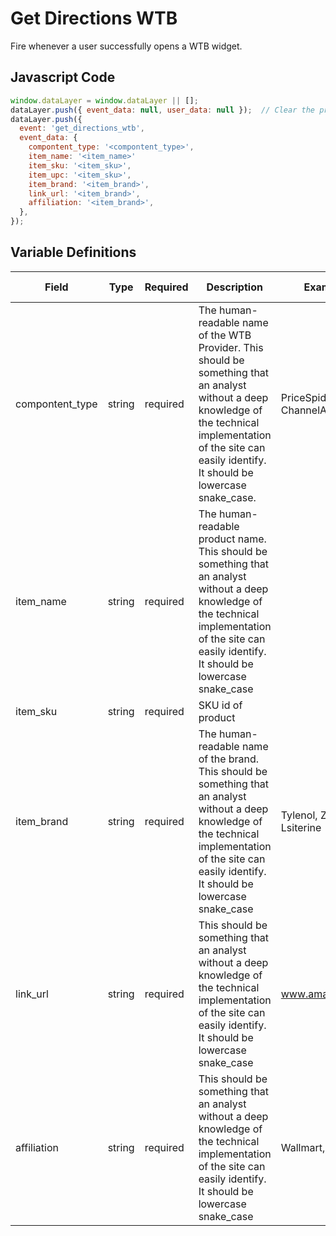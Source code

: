 # Get Directions WTB

Fire whenever a user successfully opens a WTB widget.

## Javascript Code

```js
window.dataLayer = window.dataLayer || [];
dataLayer.push({ event_data: null, user_data: null });  // Clear the previous event_data object.
dataLayer.push({
  event: 'get_directions_wtb',
  event_data: {
    compontent_type: '<compontent_type>',
    item_name: '<item_name>'
    item_sku: '<item_sku>',
    item_upc: '<item_sku>',
    item_brand: '<item_brand>',
    link_url: '<item_brand>',
    affiliation: '<item_brand>',
  },
});
```

## Variable Definitions

|Field|Type|Required|Description|Example|Pattern|Min Length|Max Length|Minimum|Maximum|Multiple Of|
| --- | --- | --- | --- | --- | --- | --- | --- | --- | --- | --- |
|compontent_type|string|required|The human-readable name of the WTB Provider. This should be something that an analyst without a deep knowledge of the technical implementation of the site can easily identify. It should be lowercase snake_case.|PriceSpider, ChannelAdvisor|
|item_name|string|required|The human-readable product name. This should be something that an analyst without a deep knowledge of the technical implementation of the site can easily identify. It should be lowercase snake_case||
|item_sku|string|required|SKU id of product||
|item_brand|string|required|The human-readable name of the brand. This should be something that an analyst without a deep knowledge of the technical implementation of the site can easily identify. It should be lowercase snake_case|Tylenol, Zyretc, Lsiterine|
|link_url|string|required|This should be something that an analyst without a deep knowledge of the technical implementation of the site can easily identify. It should be lowercase snake_case|www.amazon.com|
|affiliation|string|required|This should be something that an analyst without a deep knowledge of the technical implementation of the site can easily identify. It should be lowercase snake_case|Wallmart, CVS|
